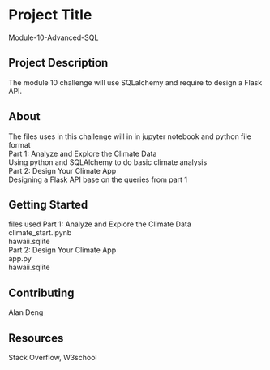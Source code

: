 # Project Title
Module-10-Advanced-SQL

## Project Description
The module 10 challenge will use SQLalchemy and require to design a Flask API.

## About
The files uses in this challenge will in in jupyter notebook and python file format<br />
Part 1: Analyze and Explore the Climate Data\
Using python and SQLAlchemy to do basic climate analysis\
Part 2: Design Your Climate App\
Designing a Flask API base on the queries from part 1

## Getting Started
files used
Part 1: Analyze and Explore the Climate Data\
climate_start.ipynb\
hawaii.sqlite\
Part 2: Design Your Climate App\
app.py\
hawaii.sqlite

## Contributing
Alan Deng

## Resources
Stack Overflow, W3school
